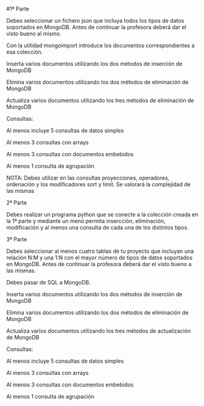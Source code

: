 #1ª Parte

Debes seleccionar un fichero json que incluya todos los tipos de datos soportados en MongoDB. Antes de continuar la profesora deberá dar el visto bueno al mismo.

Con la utilidad mongoimport introduce los documentos correspondientes a esa colección.

Inserta varios documentos utilizando los dos métodos de inserción de MongoDB

Elimina varios documentos utilizando los dos métodos de eliminación de MongoDB

Actualiza varios documentos utilizando los tres métodos de eliminación de MongoDB

Consultas:

Al menos incluye 5 consultas de datos simples

Al menos 3 consultas con arrays

Al menos 3 consultas con documentos embebidos

Al menos 1 consulta de agrupación

NOTA: Debes utilizar en las consultas proyecciones, operadores, ordenación y los modificadores sort y limit. Se valorará la complejidad de las mismas

2ª Parte

Debes realizar un programa python que se conecte a la colección creada en la 1ª parte y mediante un menú permita insercción, eliminación, modificación y al menos una consulta de cada una de los distintos tipos.


3ª Parte

Debes seleccionar al menos cuatro tablas de tu proyecto que incluyan una relación N:M y una 1:N con el mayor número de tipos de datos soportados en MongoDB. Antes de continuar la profesora deberá dar el visto bueno a las mismas.

Debes pasar de SQL a MongoDB.

Inserta varios documentos utilizando los dos métodos de inserción de MongoDB

Elimina varios documentos utilizando los dos métodos de eliminación de MongoDB

Actualiza varios documentos utilizando los tres métodos de actualización de MongoDB

Consultas:

Al menos incluye 5 consultas de datos simples

Al menos 3 consultas con arrays

Al menos 3 consultas con documentos embebidos

Al menos 1 consulta de agrupación
